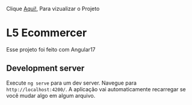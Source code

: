 Clique [Aqui!](https://angular-jade-tau.vercel.app/), Para vizualizar o Projeto

# L5 Ecommercer

Esse projeto foi feito com Angular17

## Development server

Execute `ng serve` para um dev server. Navegue para `http://localhost:4200/`. A aplicação vai automaticamente recarregar se você mudar algo em algum arquivo.
